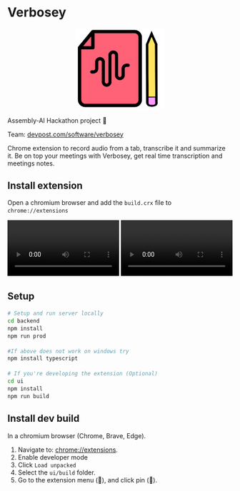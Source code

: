 # Verbosey

<p align="center"><img src="./assets/logo.png" width="200px"></p>


Assembly-AI Hackathon project 📢

Team: [devpost.com/software/verbosey](https://devpost.com/software/verbosey#updates)

Chrome extension to record audio from a tab, transcribe it and summarize it.
Be on top your meetings with Verbosey, get real time transcription and meetings notes.

## Install extension

Open a chromium browser and add the `build.crx` file to `chrome://extensions`

<video controls width="250">

    <source src="https://github.com/djmbritt/Verbose-Notetaker/raw/main/assets/chrome_ext.mp4" type="video/mp4">

</video>

<video controls width="250">
    <source src="https://github.com/djmbritt/Verbose-Notetaker/raw/main/assets/chrome_ext.mp4" type="video/mp4">

    <a href="https://github.com/djmbritt/Verbose-Notetaker/raw/main/assets/chrome_ext.mp4">MP4</a>
</video>


## Setup

```bash
# Setup and run server locally
cd backend
npm install
npm run prod

#If above does not work on windows try
npm install typescript

# If you're developing the extension (Optional)
cd ui
npm install
npm run build
```

## Install dev build

In a chromium browser (Chrome, Brave, Edge).

1. Navigate to: [chrome://extensions](chrome://extensions).
2. Enable developer mode
3. Click `Load unpacked`
4. Select the `ui/build` folder.
5. Go to the extension menu (🧩), and click pin (📌).
